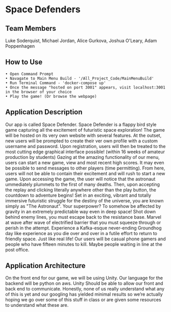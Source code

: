 # Space Defenders

## Team Members
Luke Soderquist, 
Michael Jordan, 
Alice Gurkova, 
Joshua O'Leary, 
Adam Poppenhagen

## How to Use
```
• Open Command Prompt
• Navagate to Main Menu Build - '/All_Project_Code/MainMenuBuild'
• Run Terminal Command - 'docker-compose up'
• Once the message "hosted on port 3001" appears, visit localhost:3001 in the browser of your choice
• Play the game! (Or browse the webpage)
```

## Application Description

Our app is called Space Defender. Space Defender is a flappy bird style game capturing all the excitement of futuristic space exploration! The game will be hosted on its very own website with several features. At the outset, new users will be prompted to create their ver own profile with a custom username and password. Upon registration, users will then be treated to the most cutting edge graphical interface possible! (within 16 weeks of amateur production by students) Gazing at the amazing functionality of our menu, users can start a new game, view and most recent high scores.  It may even be possible to send messages to other players (time permitting). From here, users will not be able to contain their excitement and will rush to start a new game. Upon accessing the game, the user will notice that the astronaut ummediately plummets to the first of many deaths. Then, upon accepting the replay and clicking literally anywhere other than the play button, the countdown to adventure begins! Set in an exciting, vibrant and totally immersive futuristic struggle for the destiny of the universe, you are known simply as "The Astronaut". Your superpower? To somehow be affected by gravity in an extremely predictable way even in deep space! Shot down behind enemy lines, you must escape back to the resistance base. Marvel at wave after wave of electrified barrier that you must squeeze through or perish in the attempt. Experience a Kafka-esque never-ending Groundhog day like experience as you die over and over in a futile effort to return to friendly space. Just like real life!
	Our users will be casual phone gamers and people who have fifteen minutes to kill. Maybe people waiting in line at the post office.

## Application Architecture

On the front end for our game, we will be using Unity. Our language for the backend will be python on aws. Unity Should be able to allow our front and back end to communicate. Honestly, none of us really understand what any of this is yet and our googling has yielded minimal results so we’re actually hoping we go over some of this stuff in class or are given some resources to understand what these are.
